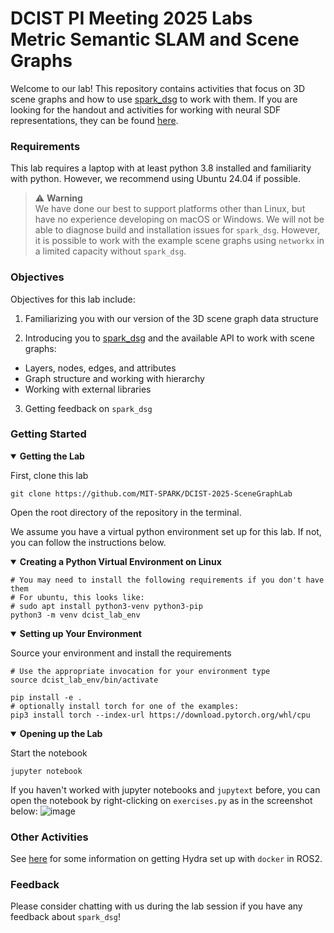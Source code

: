 # DCIST PI Meeting 2025 Labs </br> Metric Semantic SLAM and Scene Graphs

Welcome to our lab!
This repository contains activities that focus on 3D scene graphs and how to use [spark_dsg](https://github.com/MIT-SPARK/Spark-DSG) to work with them.
If you are looking for the handout and activities for working with neural SDF representations, they can be found [here](https://github.com/hwcao17/MISO-DCIST-Lab).

### Requirements

This lab requires a laptop with at least python 3.8 installed and familiarity with python. However, we recommend using Ubuntu 24.04 if possible.

> :warning: **Warning** </br>
> We have done our best to support platforms other than Linux, but have no experience developing on macOS or Windows.
> We will not be able to diagnose build and installation issues for `spark_dsg`.
> However, it is possible to work with the example scene graphs using `networkx` in a limited capacity without `spark_dsg`.

### Objectives

Objectives for this lab include:

1. Familiarizing you with our version of the 3D scene graph data structure

2. Introducing you to [spark_dsg](https://github.com/MIT-SPARK/Spark-DSG) and the available API to work with scene graphs:
  - Layers, nodes, edges, and attributes
  - Graph structure and working with hierarchy
  - Working with external libraries

3. Getting feedback on `spark_dsg`

### Getting Started

<details open>

<summary><b>Getting the Lab</b></summary>

First, clone this lab
```shell
git clone https://github.com/MIT-SPARK/DCIST-2025-SceneGraphLab
```

Open the root directory of the repository in the terminal.

</details>

We assume you have a virtual python environment set up for this lab. If not, you can follow the instructions below.

<details open>

<summary><b>Creating a Python Virtual Environment on Linux</b></summary>

```shell
# You may need to install the following requirements if you don't have them
# For ubuntu, this looks like:
# sudo apt install python3-venv python3-pip
python3 -m venv dcist_lab_env
```

</details>

<details open>

<summary><b>Setting up Your Environment</b></summary>

Source your environment and install the requirements
```shell
# Use the appropriate invocation for your environment type
source dcist_lab_env/bin/activate

pip install -e .
# optionally install torch for one of the examples:
pip3 install torch --index-url https://download.pytorch.org/whl/cpu
```

</details>

<details open>

<summary><b>Opening up the Lab</b></summary>

Start the notebook
```shell
jupyter notebook
```

</details>

If you haven't worked with jupyter notebooks and `jupytext` before, you can open the notebook by right-clicking on `exercises.py` as in the screenshot below:
![image](https://github.com/user-attachments/assets/285e151c-16e3-4b94-9e4f-952bf45bfc58)

### Other Activities

See [here](https://github.com/MIT-SPARK/Hydra-ROS/blob/feature/ros2_docker/doc/ros2_setup.md#docker) for some information on getting Hydra set up with `docker` in ROS2.

### Feedback

Please consider chatting with us during the lab session if you have any feedback about `spark_dsg`!
